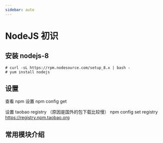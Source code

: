 ```yaml
---
sidebar: auto
---
```


# NodeJS 初识

## 安装 nodejs-8

    # curl -sL https://rpm.nodesource.com/setup_8.x | bash -
    # yum install nodejs

## 设置
   查看 npm 设置 
   npm  config get 
   
   设置 taobao registry （原因是国外的包下载比较慢）
   npm  config set registry  https://registry.npm.taobao.org

## 常用模块介绍
 
